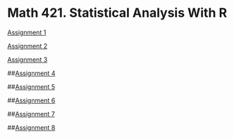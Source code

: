 # Math 421. Statistical Analysis With R

[Assignment 1](Assignment1.html)

[Assignment 2](assignment2.html)

[Assignment 3](assignment3.html)

##[Assignment 4](assignment4.html)

##[Assignment 5](assignment5.html)

##[Assignment 6](assignment6.html)

##[Assignment 7](assignment7.html)

##[Assignment 8](assignment8.html)
